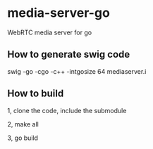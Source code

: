 # media-server-go
WebRTC media server for go

## How to generate swig code  

swig -go -cgo -c++ -intgosize 64 mediaserver.i


## How to build

1,  clone the code, include the submodule

2,  make all

3,  go build 
